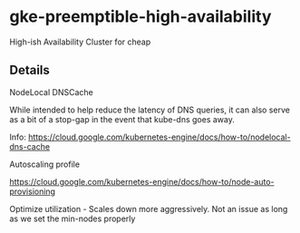 # gke-preemptible-high-availability
High-ish Availability Cluster for cheap

## Details

NodeLocal DNSCache

While intended to help reduce the latency of DNS queries, it can also serve as a bit of a stop-gap in the event that 
kube-dns goes away.

Info: https://cloud.google.com/kubernetes-engine/docs/how-to/nodelocal-dns-cache

Autoscaling profile

https://cloud.google.com/kubernetes-engine/docs/how-to/node-auto-provisioning

Optimize utilization - Scales down more aggressively. Not an issue as long as we set the min-nodes properly

